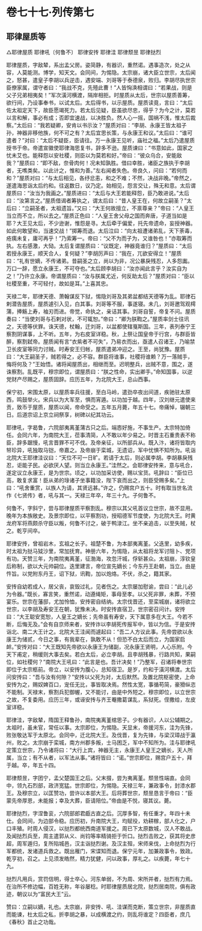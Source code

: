 # 卷七十七·列传第七

## 耶律屋质等

△耶律屋质 耶律吼〔何鲁不〕 耶律安抟 耶律洼 耶律颓昱 耶律挞烈

耶律屋质，字敌辇，系出孟父房。姿简静，有器识，重然诺。遇事造次，处之从容，人莫能测。博学，知天文。会同间，为惕隐。太宗崩，诸大臣立世宗，太后闻之，怒甚，遣皇子李胡以兵逆击，遇安端、刘哥等于泰德泉，败归。李胡尽执世宗臣僚家属，谓守者曰：“我战不克，先殪此曹！”人皆恟涣相谓曰：“若果战，则是父子兄弟相夷矣！”军次潢河横渡，隔岸相拒。时屋质从太后，世宗以屋质善筹，欲行间，乃设事奉书，以试太后。太后得书，以示屋质。屋质读竟，言曰：“太后佐太祖定天下，故臣愿竭死力。若太后见疑，臣虽欲尽忠，得乎？为今之计，莫若以言和解，事必有成；否即宜速战，以决胜负。然人心一摇，国祸不浅，惟太后裁察。”太后曰：“我若疑卿，安肯以书示汝？”屋质对曰：“李胡、永康王皆太祖子孙，神器非移他族，何不可之有？太后宜思长策，与永康王和议。”太后曰：“谁可遣者？”对曰：“太后不疑臣，臣请往。万一永康王见听，庙社之福。”太后乃遣屋质授书于帝。帝遣宣徽使耶律海思复书，辞多不逊。屋质谏曰：“书意如此，国家之忧未艾也。能释怨以安社稷，则臣以为莫若和好。”帝曰：“彼众乌合，安能敌我？”屋质曰：“即不敌，奈骨肉何！况未知孰胜。借曰幸胜，诸臣之族执于李胡者，无噍类矣。以此计之，惟和为善。”左右闻者失色。帝良久，问曰：“若何而和？”屋质对曰：“与太后相见，各纾忿恚，和之不难；不然，决战非晚。”帝然之，遂遣海思诣太后约和。往返数日，议乃定。始相见，怨言交让，殊无和意。太后谓屋质曰：“汝当为我画之。”屋质进曰：“太后与大王若能释怨，臣乃敢进说。”太后曰：“汝第言之。”屋质借谒者筹执之，谓太后曰：“昔人皇王在，何故立嗣圣？”太后曰：“立嗣圣者，太祖遗旨。”又曰：“大王何故擅立，不禀尊亲？”帝曰：“人皇王当立而不立，所以去之。”屋质正色曰：“人皇王舍父母之国而奔唐，子道当如是耶？大王见太后，不少逊谢，惟怨是寻。太后牵于偏爱，托先帝遗命，妄授神器。如此何敢望和，当速交战！”掷筹而退。太后泣曰：“向太祖遭诸弟乱，天下荼毒，疮痍未复，庸可再乎！”乃索筹一。帝曰：“父不为而子为，又谁咎也！”亦取筹而执。左右感激，大恸。太后复谓屋质曰：“议既定，神器竟谁归？”屋质曰：“太后若授永康王，顺天合人，复何疑？”李胡厉声曰：“我在，兀欲安得立！”屋质曰：“礼有世嫡，不传诸弟。昔嗣圣之立，尚以为非，况公暴戾残忍，人多怨讟。万口一辞，愿立永康王，不可夺也。”太后顾李胡曰：“汝亦闻此言乎？汝实自为之！”乃许立永康。帝谓屋质曰：“汝与朕属尤近，何反助太后？”屋质对曰：“臣以社稷至重，不可轻付，故如是耳。”上喜其忠。

天禄二年，耶律天德、萧翰谋反下狱，惕隐刘哥及其弟盆都结天德等为乱。耶律石剌潜告屋质，屋质遽引入见，白其事。刘哥等不服，事遂寝。未几，刘哥邀驾观樗蒲，捧觞上寿，袖刃而进。帝觉，命执之，亲诘其事。刘哥自誓，帝复不问。屋质奏曰：“当使刘哥与石剌对状，不可辄恕。”帝曰：“卿为朕鞫之。”屋质率剑士往讯之，天德等伏罪。诛天德，杖翰，迁刘哥，以盆都使辖戛斯国。三年，表列泰宁王察割阴谋事，上不听。五年，为右皮室详稳。秋，上祭让国皇帝于行宫，与群臣皆醉，察割弑帝。屋质闻有言“衣紫者不可失”，乃易衣而出，亟遣人召诸王，乃喻禁卫长皮室等同力讨贼。时寿安王归帐，屋质遣弟冲迎之。王至，尚犹豫。屋质曰：“大王嗣圣子，贼若得之，必不容。群臣将谁事，社稷将谁赖？万一落贼手，悔将何及？”王始悟。诸将闻屋质出，相继而至。迟明整兵，出贼不意，围之，遂诛察割。乱既平，穆宗即位，谓屋质曰：“朕之性命，实出卿手。”命知国事，以逆党财产尽赐之，屋质固辞。应历五年，为北院大王，总山西事。

保宁初，宋围太原，以屋质率兵往援，至白马岭，遣劲卒夜出间道，疾驰驻太原西，鸣鼓举火。宋兵以为大军至，惧而宵遁。以功加于越。四年，汉刘继元遣使来贡，致币于屋质，屋质以闻，帝命受之。五年五月薨，年五十七。帝痛悼，辍朝三日。后道宗诏上京立祠祭享，树碑以纪其功云。

耶律吼，字曷鲁，六院部夷离堇蒲古只之后。端悫好施，不事生产。太宗特加倚任。会同六年，为南院大王，莅事清简，人不敢以年少易之。时晋主石重贵表不称臣，辞多踞慢，吼言晋罪不可不伐。及帝亲征，以所部兵从。既入汴，诸将皆取内帑珍异，吼独取马铠，帝嘉之。及帝崩于栾城，无遗诏，军中忧惧不知所为。吼诣北院大王耶律洼议曰：“天位不可一日旷。若请于太后，则必属李胡。李胡暴戾残忍，讵能子民。必欲厌人望。则当立永康王。”洼然之。会耶律安抟来，意与吼合，遂定议立永康王，是为世宗。顷之，以功加采访使，赐以宝货。吼辞曰：“臣位已高，敢复求富！臣从弟的琭诸子坐事籍没，陛下哀而出之，则臣受赐多矣。”上曰：“吼舍重赏，以族人为请，其贤远甚。”许之，仍赐宫户五十。时有取当世名流作《七贤传》者，吼与其一。天禄三年卒，年三十九。子何鲁不。

何鲁不，字斜宁，尝与耶律屋质平察割乱。穆宗以其父吼首议立世宗，故不显用。晚年为本族敞史。及景宗即位，以平察割功，授昭德军节度使，为北院大王。时黄龙府军将燕颇杀守臣以叛，何鲁不讨之，破于鸭渌江。坐不亲追击，以至失贼，杖之。乾亨间卒。

耶律安抟，曾祖岩木，玄祖之长子。祖楚不鲁，为本部夷离堇。父迭里，幼多疾，时太祖为挞马狘沙里，常加抚育。神册六年，为惕隐，从太祖将龙军讨阻卜、党项有功。天赞三年，为南院夷离堇，征渤海，攻忽汗城，俘斩甚众。太祖崩，淳钦皇后称制，欲以大元帅嗣位。迭里建言，帝位宣先嫡长；今东丹王赴朝，当立。由是忤旨。以党附东丹王，诏下狱，讯鞫，加以炮烙。不伏，杀之，籍其家。

安抟自幼若成人，居父丧，哀毁过礼，见者伤之。太宗屡加慰谕，尝曰：“此儿必为令器。”既长，寡言笑，重然诺，动遵绳矩，事母至孝。以父死非罪，未葬，不预宴乐。世宗在藩邸，尤加怜恤，安抟密自结纳。太宗伐晋还，至栾城崩，诸将欲立世宗，以李胡及寿安王在朝，犹豫未决。时安抟直宿卫，世宗密召问计。安抟曰：“大王聪安宽恕，人皇王之嫡长；先帝虽有寿安，天下属意多在大王。今若不断，后悔无及。”会有自京师来者，安抟诈以李胡死传报军中，皆以为信。于是安抟诣北、南二大王计之。北院大王洼闻而遽起曰：“吾二人方议此事。先帝尝欲以永康王为储贰，今日之事，有我辈在，孰敢不从！但恐不白太后而立，为国家启衅。”安抟对曰：“大王既知先帝欲以永康王为储副，况永康王贤明，人心乐附。今天下甫定，稍缓则大事去矣。若白太后，必立李胡。且李胡残暴，行路共知，果嗣位，如社稷何？”南院大王吼曰：“此言是也。吾计决矣！”乃整军，召诸将奉世宗即位于太宗柩前。帝立，以安抟为腹心，总知宿卫。是岁，约和于潢河横渡。太后问安抟曰：“吾与汝有何隙？”安抟以父死为对，太后默然。及置北院枢密使，上命安抟为之，赐奴婢百口，宠任无比，事皆取决焉。然性太宽，事循苟简，豪猾纵恣不能制。天禄末，察割兵犯御幄，又不能讨，由是中外短之。穆宗即位，以立世宗之故，不复委用。应历三年，或诬安抟与齐王罨撒葛谋乱，系狱死。侄撒给，左皮室详稳。

耶律洼，字敌辇，隋国王释鲁孙，南院夷离堇绾思子。少有器识，人以公辅期之。太祖时，虽未官，常任以事。太宗即位，为惕隐。天显末，帝援河东，洼为先锋，败张敬达军于太原北。会同中，迁北院大王。及伐晋，复为先锋，与梁汉璋战于瀛州，败之。太宗崩于栾城，南方州郡多叛，士马困乏，军中不知所为。洼与耶律吼定策立世宗，乃令诸将曰：“大行上宾，神器无主，永康王人皇王之嫡长，天人所属，当立；有不从者，以军法从事。”诸将皆曰：“诺。”世宗即位，赐宫户五十，拜于越。卒，年五十四。

耶律颓昱，字团宁，孟父楚国王之后。父末掇，尝为夷离堇。颓昱性端直。会同中，领九石烈部，政济宽猛。世宗即位，为惕隐。天禄三年，兼政事令，封漆水郡王。及穆宗立，以匡赞功，尝许以本部大王。后将葬世宗，颓昱恳言于帝曰：“臣蒙先帝厚恩，未能报；幸及大葬，臣请陪位。”帝由是不悦，寝其议。薨。

耶律挞烈，字涅鲁衮，六院部郎君甗古直之后。沉厚多智，有任重才。年四十未仕。会同间，为边部令稳。应历初，升南院大王，均赋役，劝耕稼，部人化之，户口丰殖。时周人侵汉，以挞烈都统西南道军援之。周已下太原数城，汉人不敢战。及闻挞烈兵至，周主遣郭从义、尚钧等率精骑拒于忻口。挞烈击败之，获其将史彦超，周军遁归，复所陷城邑，汉主诣挞烈谢。及汉主殂，宋师来伐，上命挞烈为行军都统，发诸道兵救之。既出雁门，宋谍知而退。保宁元年，加兼政事令，致政。乾亨初，召之。上见须发皓然，精力犹健，问以政事，厚礼之。以疾薨，年七十九。

挞烈凡用兵，赏罚信明，得士卒心。河东单弱，不为周、宋所并者，挞烈有力焉。在治所不修边幅，百姓无称，年谷屡稔。时耶律屋质居北院，挞烈居南院，俱有政迹，朝议以为“富民大王”云。

赞曰：立嗣以嫡，礼也。太宗崩，非安抟、吼、洼谋而克断，策立世宗，非屋质直而能谏，杜太后之私，折李胡之暴，以成横渡之约，则乱将谁定？四臣者，庶几《春秋》首止之功哉。
